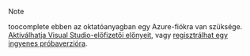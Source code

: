 
> [!NOTE]
> toocomplete ebben az oktatóanyagban egy Azure-fiókra van szüksége. <a href="/pricing/member-offers/msdn-benefits-details/" target="_blank">Aktiválhatja Visual Studio-előfizetői előnyeit</a>, vagy <a href="/pricing/free-trial/" target="_blank">regisztrálhat egy ingyenes próbaverzióra</a>.
> 
> 

